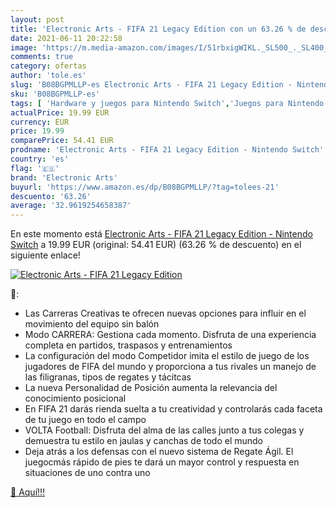 ```yaml
---
layout: post
title: 'Electronic Arts - FIFA 21 Legacy Edition con un 63.26 % de descuento'
date: 2021-06-11 20:22:58
image: 'https://m.media-amazon.com/images/I/51rbxigWIKL._SL500_._SL400_.jpg'
comments: true
category: ofertas
author: 'tole.es'
slug: 'B08BGPMLLP-es Electronic Arts - FIFA 21 Legacy Edition - Nintendo Switch'
sku: 'B08BGPMLLP-es'
tags: [ 'Hardware y juegos para Nintendo Switch','Juegos para Nintendo Switch','Videojuegos','electronic arts','nintendo', ]
actualPrice: 19.99 EUR
currency: EUR
price: 19.99
comparePrice: 54.41 EUR
prodname: 'Electronic Arts - FIFA 21 Legacy Edition - Nintendo Switch'
country: 'es'
flag: '🇪🇸'
brand: 'Electronic Arts'
buyurl: 'https://www.amazon.es/dp/B08BGPMLLP/?tag=tolees-21'
descuento: '63.26'
average: '32.9619254658387'
---
```


En este momento está [Electronic Arts - FIFA 21 Legacy Edition - Nintendo Switch](https://www.amazon.es/dp/B08BGPMLLP/?tag=tolees-21) a 19.99 EUR (original: 54.41 EUR) (63.26 %  de descuento) en el siguiente enlace!

[![Electronic Arts - FIFA 21 Legacy Edition](https://m.media-amazon.com/images/I/51rbxigWIKL._SL500_._SL400_.jpg)](https://www.amazon.es/dp/B08BGPMLLP/?tag=tolees-21)

🔎:

- Las Carreras Creativas te ofrecen nuevas opciones para influir en el movimiento del equipo sin balón
- Modo CARRERA: Gestiona cada momento. Disfruta de una experiencia completa en partidos, traspasos y entrenamientos
- La configuración del modo Competidor imita el estilo de juego de los jugadores de FIFA del mundo y proporciona a tus rivales un manejo de las filigranas, tipos de regates y tácitcas
- La nueva Personalidad de Posición aumenta la relevancia del conocimiento posicional
- En FIFA 21 darás rienda suelta a tu creatividad y controlarás cada faceta de tu juego en todo el campo
- VOLTA Football: Disfruta del alma de las calles junto a tus colegas y demuestra tu estilo en jaulas y canchas de todo el mundo
- Deja atrás a los defensas con el nuevo sistema de Regate Ágil. El juegocmás rápido de pies te dará un mayor control y respuesta en situaciones de uno contra uno

[🛒 Aquí!!!](https://www.amazon.es/dp/B08BGPMLLP/?tag=tolees-21)
